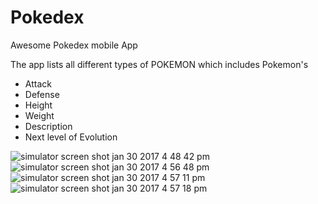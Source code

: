 # Pokedex
Awesome Pokedex mobile App

The app lists all different types of POKEMON which includes Pokemon's
  * Attack
  * Defense
  * Height
  * Weight
  * Description
  * Next level of Evolution
  
![simulator screen shot jan 30 2017 4 48 42 pm](https://cloud.githubusercontent.com/assets/15614313/22422171/124eca26-e711-11e6-82b9-edec556c493c.png)
![simulator screen shot jan 30 2017 4 56 48 pm](https://cloud.githubusercontent.com/assets/15614313/22422173/12519012-e711-11e6-9883-e8b01cde26d5.png)
![simulator screen shot jan 30 2017 4 57 11 pm](https://cloud.githubusercontent.com/assets/15614313/22422172/125137fc-e711-11e6-9d36-c230c06dfa5a.png)
![simulator screen shot jan 30 2017 4 57 18 pm](https://cloud.githubusercontent.com/assets/15614313/22422174/1254e000-e711-11e6-97f3-ddb75f4ebc15.png)
  
